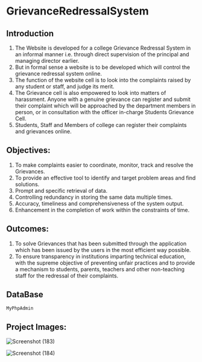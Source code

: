 # GrievanceRedressalSystem
## Introduction
1. The Website is developed for a college Grievance Redressal System in an informal manner i.e. through direct supervision of the principal and managing director earlier. 
2.  But in formal sense a website is to be developed which will control the grievance redressal system online. 
3.	The function of the website cell is to look into the complaints raised by any student or staff, and judge its merit. 
4.	The Grievance cell is also empowered to look into matters of harassment. Anyone with a genuine grievance can register and submit their complaint which will be approached by the department members in person, or in consultation with the officer in-charge Students Grievance Cell. 
5.	Students, Staff and Members of college can register their complaints and grievances online.

## Objectives:
1.	To make complaints easier to coordinate, monitor, track and resolve the Grievances. 
2.	To provide an effective tool to identify and target problem areas and find solutions.
3.	Prompt and specific retrieval of data.
4.	Controlling redundancy in storing the same data multiple times.
5.	Accuracy, timeliness and comprehensiveness of the system output. 
6.	Enhancement in the completion of work within the constraints of time. 

## Outcomes:
1.	To solve Grievances that has been submitted through the application which has been issued by the users in the most efficient way possible.
2.	To ensure transparency in institutions imparting technical education, with the supreme objective of preventing unfair practices and to provide a mechanism to students, parents, teachers and other non-teaching staff for the redressal of their complaints.

## DataBase
```
MyPhpAdmin
```
## Project Images:

![Screenshot (183)](https://github.com/YuvrajNarayanMishra/GrievanceRedressalSystem/assets/99082388/b8b81a65-bfdf-402a-9be4-41c5cd85abf8)

![Screenshot (184)](https://github.com/YuvrajNarayanMishra/GrievanceRedressalSystem/assets/99082388/3008d5fc-7825-431d-8b22-4d8ec2c52625)
